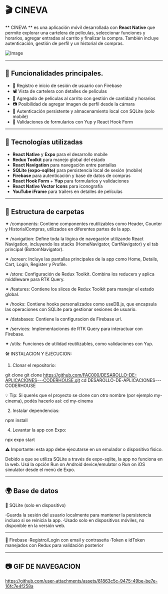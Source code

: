 
# 🎬 CINEVA

** CINEVA ** es una aplicación móvil desarrollada con **React Native** que permite explorar una cartelera de películas, seleccionar funciones y horarios, agregar entradas al carrito y finalizar la compra. 
También incluye autenticación, gestión de perfil y un historial de compras.


![Image](https://github.com/user-attachments/assets/6ffdc0b0-796c-417f-aa11-c7d708144387)

  
---

## 🚀 Funcionalidades principales.

- 🔐 Registro e inicio de sesión de usuario con Firebase
- 📽️ Vista de cartelera con detalles de películas
- 🛒 Agregado de películas al carrito con gestión de cantidad y horarios
- 📷 Posibilidad de agregar imagen de perfil desde la cámara
- 🧠 Autenticación persistente y almacenamiento local con SQLite (solo mobile)
- 🧾 Validaciones de formularios con Yup y React Hook Form

---

## 🧱 Tecnologías utilizadas

- **React Native** y **Expo** para el desarrollo mobile
- **Redux Toolkit** para manejo global del estado
- **React Navigation** para navegación entre pantallas
- **SQLite (expo-sqlite)** para persistencia local de sesión (mobile)
- **Firebase** para autenticación y base de datos de compras
- **React Hook Form** + **Yup** para formularios y validaciones
- **React Native Vector Icons** para iconografía
- **YouTube iFrame** para trailers en detalles de películas

---

## 📁 Estructura de carpetas

✦ /components: Contiene componentes reutilizables como Header, Counter y HistorialCompras, utilizados en diferentes partes de la app.

✦ /navigation: Define toda la lógica de navegación utilizando React Navigation, incluyendo los stacks (HomeNavigator, CartNavigator) y el tab principal (BottomNavigator).

✦ /screen: Incluye las pantallas principales de la app como Home, Details, Cart, Login, Register y Profile.

✦ /store: Configuración de Redux Toolkit. Combina los reducers y aplica middleware para RTK Query.

✦ /features: Contiene los slices de Redux Toolkit para manejar el estado global.

✦ /hooks: Contiene hooks personalizados como useDB.js, que encapsula las operaciones con SQLite para gestionar sesiones de usuario.

✦ /databases: Contiene la configuracion de Firebase url.

✦ /services: Implementaciones de RTK Query para interactuar con Firebase.

✦ /utils: Funciones de utilidad reutilizables, como validaciones con Yup.


🛠 INSTALACION Y EJECUCION: 

1. Clonar el repositorio:

git clone git clone https://github.com/FAC000/DESAROLLO-DE-APLICACIONES---CODERHOUSE.git
cd DESAROLLO-DE-APLICACIONES---CODERHOUSE

💡 Tip: Si querés que el proyecto se clone con otro nombre (por ejemplo my-cinema), podés hacerlo así:
cd my-cinema 

2. Instalar dependencias:
 
npm install

4. Levantar la app con Expo:

npx expo start


⚠️ Importante: esta app debe ejecutarse en un emulador o dispositivo físico.

Debido a que se utiliza SQLite a través de expo-sqlite, la app no funciona en la web.
Usá la opción Run on Android device/emulator o Run on iOS simulator desde el menú de Expo.

---

## 🌍 Base de datos 

💾 SQLite (solo en dispositivo)

·Guarda la sesión del usuario localmente para mantener la persistencia incluso si se reinicia la app.
·Usado solo en dispositivos móviles, no disponible en la versión web.

---

🔐 Firebase
·Registro/Login con email y contraseña
·Token e idToken manejados con Redux para validación posterior

---
## 📷 GIF DE NAVEGACION


https://github.com/user-attachments/assets/81863c5c-9475-49be-be7e-16fc7e4f258a

